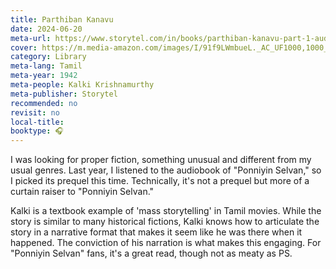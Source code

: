 ```yaml
---
title: Parthiban Kanavu
date: 2024-06-20
meta-url: https://www.storytel.com/in/books/parthiban-kanavu-part-1-audio-book-715614
cover: https://m.media-amazon.com/images/I/91f9LWmbueL._AC_UF1000,1000_QL80_.jpg
category: Library
meta-lang: Tamil
meta-year: 1942
meta-people: Kalki Krishnamurthy
meta-publisher: Storytel
recommended: no
revisit: no
local-title: 
booktype: 🎧
---
```

I was looking for proper fiction, something unusual and different from my usual genres. Last year, I listened to the audiobook of "Ponniyin Selvan," so I picked its prequel this time. Technically, it's not a prequel but more of a curtain raiser to "Ponniyin Selvan."

Kalki is a textbook example of 'mass storytelling' in Tamil movies. While the story is similar to many historical fictions, Kalki knows how to articulate the story in a narrative format that makes it seem like he was there when it happened. The conviction of his narration is what makes this engaging. For "Ponniyin Selvan" fans, it's a great read, though not as meaty as PS.